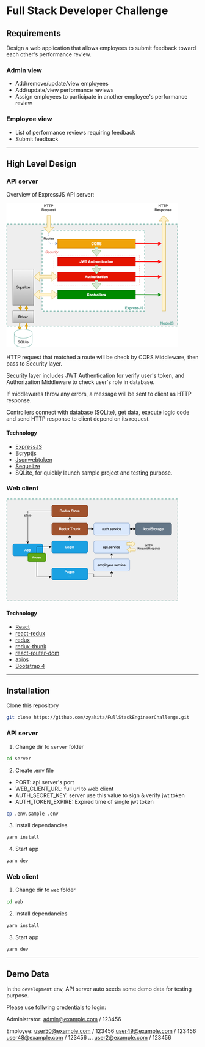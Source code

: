 # Full Stack Developer Challenge

## Requirements

Design a web application that allows employees to submit feedback toward each other's performance review.

### Admin view

- Add/remove/update/view employees
- Add/update/view performance reviews
- Assign employees to participate in another employee's performance review

### Employee view

- List of performance reviews requiring feedback
- Submit feedback
<hr>

## High Level Design

### API server

Overview of ExpressJS API server:

<img src="./images/server.png" alt="api server" width="450px"/>

HTTP request that matched a route will be check by CORS Middleware, then pass to Security layer.

Security layer includes JWT Authentication for verify user's token, and Authorization Middleware to check user's role in database.

If middlewares throw any errors, a message will be sent to client as HTTP response.

Controllers connect with database (SQLite), get data, execute logic code and send HTTP response to client depend on its request.

#### Technology

- [ExpressJS](https://github.com/expressjs/express)
- [Bcryptjs](https://github.com/dcodeIO/bcrypt.js)
- [Jsonwebtoken](https://github.com/auth0/node-jsonwebtoken)
- [Sequelize](https://github.com/sequelize/sequelize)
- SQLite, for quickly launch sample project and testing purpose.

### Web client

<img src="./images/client.png" alt="web client" width="450px"/>

#### Technology

- [React](https://github.com/facebook/react)
- [react-redux](https://github.com/reduxjs/react-redux)
- [redux](https://github.com/reduxjs/redux)
- [redux-thunk](https://github.com/reduxjs/redux-thunk)
- [react-router-dom](https://github.com/ReactTraining/react-router/tree/master/packages/react-router-dom)
- [axios](https://github.com/axios/axios)
- [Bootstrap 4](https://github.com/twbs/bootstrap)

<hr>

## Installation

Clone this repository

```bash
git clone https://github.com/zyakita/FullStackEngineerChallenge.git
```

### API server

1. Change dir to `server` folder

```bash
cd server
```

2. Create .env file

- PORT: api server's port
- WEB_CLIENT_URL: full url to web client
- AUTH_SECRET_KEY: server use this value to sign & verify jwt token
- AUTH_TOKEN_EXPIRE: Expired time of single jwt token

```bash
cp .env.sample .env
```

3. Install dependancies

```bash
yarn install
```

4. Start app

```bash
yarn dev
```

### Web client

1. Change dir to `web` folder

```bash
cd web
```

2. Install dependancies

```bash
yarn install
```

3. Start app

```bash
yarn dev
```

<hr>

## Demo Data

In the `development` env, API server auto seeds some demo data for testing purpose.

Please use follwing credentials to login:

Administrator: admin@example.com / 123456

Employee: user50@example.com / 123456 user49@example.com / 123456 user48@example.com / 123456 ... user2@example.com / 123456
